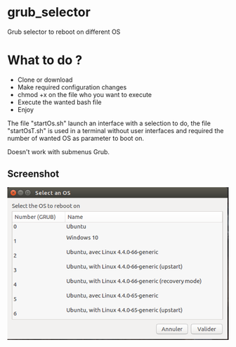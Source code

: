 # grub_selector
Grub selector to reboot on different OS

# What to do ?

  - Clone or download
  - Make required configuration changes     
  - chmod +x on the file who you want to execute
  - Execute the wanted bash file
  - Enjoy
  
The file "startOs.sh" launch an interface with a selection to do, the file "startOsT.sh" is used in a terminal without user interfaces and required the number of wanted OS as parameter to boot on.

Doesn't work with submenus Grub.

## Screenshot
![Screen of the result](/screen1.png?raw=true "Result")
